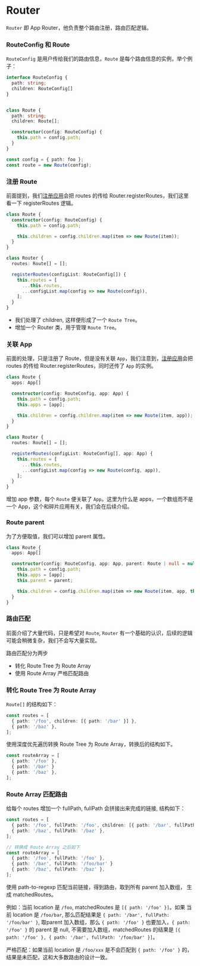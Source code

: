 # Router

`Router` 即 App Router，他负责整个路由注册，路由匹配逻辑。

### RouteConfig 和 Route

`RouteConfig` 是用户传给我们的路由信息，`Route` 是每个路由信息的实例，举个例子：

```ts
interface RouteConfig {
  path: string;
  children: RouteConfig[]
}


class Route {
  path: string;
  children: Route[];

  constructor(config: RouteConfig) {
    this.path = config.path;
  }
}

const config = { path: foo };
const route = new Route(config);
```

### 注册 Route

前面提到，我们[注册应用](../app.md)会把 routes 的传给 Router.registerRoutes，我们这里看一下 registerRoutes 逻辑。

```ts
class Route {
  constructor(config: RouteConfig) {
    this.path = config.path;

    this.children = config.children.map(item => new Route(item));
  }
}

class Router {
  routes: Route[] = [];

  registerRoutes(configList: RouteConfig[]) {
    this.routes = [
      ...this.routes,
      ...configList.map(config => new Route(config)),
    ];
  }
}
```

- 我们处理了 children, 这样便形成了一个 `Route Tree`。
- 增加一个 Router 类，用于管理 `Route Tree`。

### 关联 App

前面的处理，只是注册了 Route，但是没有关联 `App`，我们注意到，[注册应用](../app.md)会把 routes 的传给 Router.registerRoutes，同时还传了 `App` 的实例。

```ts
class Route {
  apps: App[]

  constructor(config: RouteConfig, app: App) {
    this.path = config.path;
    this.apps = [app];

    this.children = config.children.map(item => new Route(item, app));
  }
}

class Router {
  routes: Route[] = [];

  registerRoutes(configList: RouteConfig[], app: App) {
    this.routes = [
      ...this.routes,
      ...configList.map(config => new Route(config, app)),
    ];
  }
}
```

增加 app 参数，每个 `Route` 便关联了 `App`。这里为什么是 apps，一个数组而不是一个 App，这个和碎片应用有关，我们会在后续介绍。

### Route parent

为了方便取值，我们可以增加 parent 属性。

```ts
class Route {
  apps: App[]

  constructor(config: RouteConfig, app: App, parent: Route | null = null) {
    this.path = config.path;
    this.apps = [app];
    this.parent = parent;

    this.children = config.children.map(item => new Route(item, app, this));
  }
}
```

### 路由匹配

前面介绍了大量代码，只是希望对 `Route`, `Router` 有一个基础的认识，后续的逻辑可能会稍微复杂，我们不会写大量实现。

路由匹配分为两步

- 转化 Route Tree 为 Route Array
- 使用 Route Array 严格匹配路由

### 转化 Route Tree 为 Route Array

`Route[]` 的结构如下：

```ts
const routes = [
  { path: '/foo', children: [{ path: '/bar' }] },
  { path: '/baz' },
];
```

使用深度优先遍历转换 Route Tree 为 Route Array，转换后的结构如下。

```ts
const routeArray = [
  { path: '/foo' },
  { path: '/bar' }
  { path: '/baz' },
];
```

### Route Array 匹配路由

给每个 routes 增加一个 fullPath, fullPath 会拼接出来完成的链接, 结构如下：

```ts
const routes = [
  { path: '/foo', fullPath: '/foo', children: [{ path: '/bar', fullPath: '/foo/bar' }] },
  { path: '/baz', fullPath: '/baz' },
];

// 转换成 Route Array 之后如下
const routeArray = [
  { path: '/foo', fullPath: '/foo' },
  { path: '/bar', fullPath: '/foo/bar' }
  { path: '/baz', fullPath: '/baz' },
];
```

使用 path-to-regexp 匹配当前链接，得到路由，取到所有 parent 加入数组， 生成 matchedRoutes。

例如：当前 location 是 `/foo`, matchedRoutes 是 `[{ path: '/foo' }]`。如果 当前 location 是 `/foo/bar`, 那么匹配结果是 `{ path: '/bar', fullPath: '/foo/bar' }`, 取parent 加入数组，那么 `{ path: '/foo' }` 也要加入，`{ path: '/foo' }` 的 parent 是 null, 不需要加入数组，matchedRoutes 的结果是 `[{ path: '/foo' }, { path: '/bar', fullPath: '/foo/bar' }]`。

严格匹配：如果当前 location 是 `/foo/xxx` 是不会匹配到 `{ path: '/foo' }` 的，结果是未匹配，这和大多数路由的设计一致。
